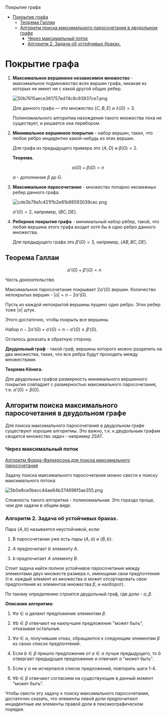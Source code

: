 Покрытие графа

- [Покрытие графа](#покрытие-графа)
  - [Теорема Галлаи](#теорема-галлаи)
  - [Алгоритм поиска максимального паросочетания в двудольном графе](#алгоритм-поиска-максимального-паросочетания-в-двудольном-графе)
    - [Через максимальный поток](#через-максимальный-поток)
    - [Алгоритм 2. Задача об устойчивых браках.](#алгоритм-2-задача-об-устойчивых-браках)

# Покрытие графа

1. **Максимальное вершинное независимое множество** - максимальное подмножество всех вершин графа, никакая из которых не имеет ни с какой другой общих ребер.

    ![50b7615aece361757ed74c8c93937ce7.png](/_resources/d0491c5d6ba743f9bbc71b698e9dda3a.png)

    Для данного графа — это множество $\{ C, B, E \}$ и $\lambda (G) = 3$.

    Полиномиального алгоритма нахождения такого множества пока не существует, и решается она перебором.

2. **Минимальное вершинное покрытие** - набор вершин, таких, что любое ребро инцидентно какой-нибудь из этих вершин.

    Для графа из предыдущего примера это $\{ A, D \}$ и $\beta (G) = 2$.

    **Теорема.**

    $$
    \alpha (G) + \beta (G) = n
    $$

    $\alpha$ - дополнение $\beta$ до $G$.

3. **Максимальное паросочетание** - множество попарно несмежных ребер данного графа.

    ![cde3b79a1c421f1b2e81b88593039cec.png](/_resources/6c54131de9264ae5a3865f908110b62c.png)

    $\alpha' (G) = 2$, например, $\{ BC, DE \}$.

4. **Реберное покрытие графа** - минимальный набор рёбер, такой, что любая вершина этого графа входит хотя бы в одно ребро данного множества.

    Для предыдущего графа это $\beta' (G) = 3$, например, $\{ AB, BC, DE \}$.

## Теорема Галлаи

$$
\alpha' (G) + \beta' (G) = n
$$

_Часть доказательства._

Максимальное паросочетание покрывает $2 \alpha' (G)$ вершин. Количество непокрытых вершин - $|o| = n - 2 \alpha' (G)$.

Пусть из каждой непокрытой вершины пущено одно ребро. Этих ребер тоже $|o|$ штук.

Этого достаточно, чтобы покрыть все вершины.

Набор $n - 2 \alpha' (G) + \alpha' (G) = n - \alpha' (G) \ge \beta' (G)$.

Осталось доказать в обратную сторону.

**Двудольный граф** - такой граф, вершины которого можно разделить на два множества, таких, что все ребра будут проходить между множествами.

**Теорема Кёнига.**

Для двудольных графов размерность минимального вершинного покрытия совпадает с размерностью максимального паросочетания, т.е. $\alpha' (G) = \beta (G)$.

## Алгоритм поиска максимального паросочетания в двудольном графе

Для поиска максимального паросочетания в двудольном графе существуют хорошие алгоритмы. Это важно, т.к. к двудольным графам сводится множество задач - например 2SAT.

### Через максимальный поток

[Алгоритм Форда-Фалкерсона для поиска максимального паросочетания](https://neerc.ifmo.ru/wiki/index.php?title=%D0%90%D0%BB%D0%B3%D0%BE%D1%80%D0%B8%D1%82%D0%BC_%D0%A4%D0%BE%D1%80%D0%B4%D0%B0-%D0%A4%D0%B0%D0%BB%D0%BA%D0%B5%D1%80%D1%81%D0%BE%D0%BD%D0%B0_%D0%B4%D0%BB%D1%8F_%D0%BF%D0%BE%D0%B8%D1%81%D0%BA%D0%B0_%D0%BC%D0%B0%D0%BA%D1%81%D0%B8%D0%BC%D0%B0%D0%BB%D1%8C%D0%BD%D0%BE%D0%B3%D0%BE_%D0%BF%D0%B0%D1%80%D0%BE%D1%81%D0%BE%D1%87%D0%B5%D1%82%D0%B0%D0%BD%D0%B8%D1%8F)

Задачу поиска максимального паросочетания можно свести к поиску максимального потока:

![5b0e8ce0becc44ae64b374698f5ae355.png](/_resources/4cf3df447b34470fb328c05ff4702538.png)

Сложность такого алгоритма - полиномиальная. Это гораздо проще, чем для задачи в общем виде.

###  Алгоритм 2. Задача об устойчивых браках.

Пара $\{ A, b \}$ называется неустойчивой, если:

1. В паросочетании уже есть пары $\{ A, a \}$ и $\{ B, b \}$.

2. $A$ предпочитает $b$ элементу $A$.

3. $b$ предпочитает $A$ элементу $B$.

Стоит задача найти полное устойчивое паросочетание между элементами двух множеств размера $n$, имеющими свои предпочтения (т.е. каждый элемент из множества α может отсортировать свои предпочтения из элементов множества $\beta$, и наоборот).

По такому определению строится двудольный граф, где доли - $\alpha, \beta$.

**Описание алгоритма:**

1. $\forall a \in \alpha$ делают предложение элементам $\beta$.

2. $\forall b \in \beta$ отвечают на наилучшее предложение "может быть", отказывая остальные.

3. $\forall a \in \alpha$, получившие отказ, обращаются к следующим элементам $\beta$ из своих список предпочтений.

4. Если $b \in \beta$ пришло предложение от $a \in \alpha$ лучше предыдущего, то $b$ отвергает предыдущее предложение и отвечает $a$ "может быть".

5. Если у $\alpha$ не исчерпался список предложений, повторить шаги 1-4.

6. $\forall b \in \beta$ отвечают согласием на существующие в данный момент "может быть".

Чтобы свести эту задачу к поиску максимального паросочетания, достаточно сказать, что элементы левой доли предпочитают инцидентные им элементы правой доли в лексикографическом порядке.
